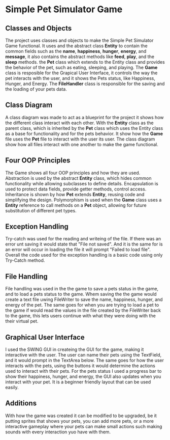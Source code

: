 # Simple Pet Simulator Game


## Classes and Objects
The project uses classes and objects to make the Simple Pet Simulator Game functional. It uses and the abstract class **Entity** to contain the common fields such as the **name**, **happiness**, **hunger**, **energy**, and **message**, it also contains the abstract methods like **feed**, **play**, and the **sleep** methods. the **Pet** class which extends to the Entity class and provides the behavior of the pet, such as eating, sleeping, and playing. The **Game** class is resposible for the Grapical User Interface, it controls the way the pet interacts with the user, and it shows the Pets status, like Happiness, Hunger, and Energy. The **FileHandler** class is responsible for the saving and the loading of your pets data. 

## Class Diagram
A class diagram was made to act as a blueprint for the project it shows how the different class interact with each other. With the **Entity** class as the parent class, which is inherited by the **Pet** class which uses the Entity class as a base for functionality and for the pets behavior. It show how the **Game** file uses the **Pet** file to interact with the user its user. The class diagram show how all files interact with one another to make the game functional.

## Four OOP Principles
The Game shows all four OOP principles and how they are used. Abstraction is used by the abstract **Entity** class, which hides common functionality while allowing subclasses to define details. Encapsulation is used to protect data fields, provide getter methods, control access. Inheritance is shown by how **Pet** extends **Entity**, reusing code and simplifying the design. Polymorphism is used when the **Game** class uses a **Entity** reference to call methods on a **Pet** object, allowing for future substitution of different pet types.

## Exception Handling
Try-catch was used for the reading and writeing of the file. If there was an error unt saving it would state that "File not saved". And it is the same for is an error will occur in loading the file it will prompt "Failed to load file". Overall the code used for the exception handling is a basic code using only Try-Catch method.

## File Handling
File handling was used in the the game to save a pets status in the game, and to load a pets status to the game. Whem saving the the game would create a text file uwing FileWriter to save the name, happiness, hunger, and energy of the pet. The same goes for when you are trying to load a pet to the game if would read the values in the file created by the FileWriter back to the game, this lets users continue with what they were doing with the their virtual pet.

## Graphical User Interface
I used the SWING GUI in createing the GUI for the game, making it interactive with the user. The user can name their pets using the TextField, and it would prompt in the TextArea below. The same goes for how the user interacts with the pets, using the buttons it would determine the actions used to interact with their pets. For the pets status I used a progress bar to show their happiness, hunger, and energy, the GUI also updates when you interact with your pet. It is a beginner friendly layout that can be used easily.

## Additions 
With how the game was created it can be modified to be upgraded, be it putting sprites that shows your pets, you can add more pets, or a more interactive gameplay where your pets can make small actions such making sounds with every interaction yuo have with them.
